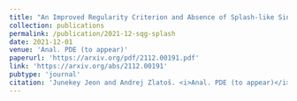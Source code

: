 ```yaml
---
title: "An Improved Regularity Criterion and Absence of Splash-like Singularities for g-SQG Patches"
collection: publications
permalink: /publication/2021-12-sqg-splash
date: 2021-12-01
venue: 'Anal. PDE (to appear)'
paperurl: 'https://arxiv.org/pdf/2112.00191.pdf'
link: 'https://arxiv.org/abs/2112.00191'
pubtype: 'journal'
citation: 'Junekey Jeon and Andrej Zlatoš. <i>Anal. PDE (to appear)</i>'
---
```

